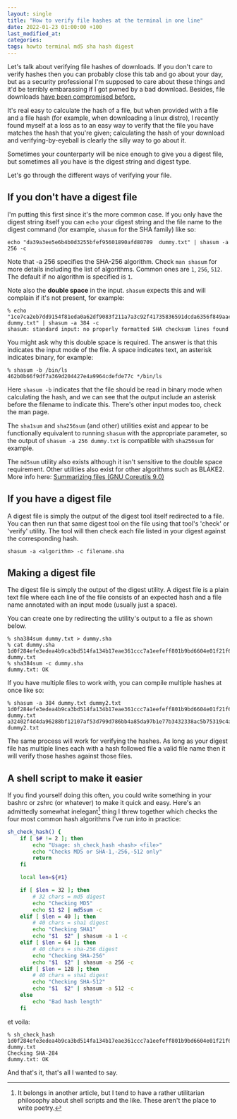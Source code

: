 ```yaml
---
layout: single
title: "How to verify file hashes at the terminal in one line"
date: 2022-01-23 01:00:00 +100
last_modified_at:
categories:
tags: howto terminal md5 sha hash digest
---
```

Let's talk about verifying file hashes of downloads. If you don't care to verify hashes then you can probably close this tab and go about your day, but as a security professional I'm supposed to care about these things and it'd be terribly embarassing if I got pwned by a bad download. Besides, file downloads [have been compromised before.](https://blog.linuxmint.com/?p=2994)

It's real easy to calculate the hash of a file, but when provided with a file and a file hash (for example, when downloading a linux distro), I recently found myself at a loss as to an easy way to verify that the file you have matches the hash that you're given; calculating the hash of your download and verifying-by-eyeball is clearly the silly way to go about it.

Sometimes your counterparty will be nice enough to give you a digest file, but sometimes all you have is the digest string and digest type.

Let's go through the different ways of verifying your file.

## If you don't have a digest file
I'm putting this first since it's the more common case. If you only have the digest string itself you can `echo` your digest string and the file name to the digest command (for example, `shasum` for the SHA family) like so:

`echo "da39a3ee5e6b4b0d3255bfef95601890afd80709  dummy.txt" | shasum -a 256 -c`

Note that -a 256 specifies the SHA-256 algorithm. Check `man shasum` for more details including the list of algorithms. Common ones are `1`, `256`, `512`. The default if no algorithm is specified is `1`.

Note also the **double space** in the input. `shasum` expects this and will complain if it's not present, for example:
```
% echo "1ce7ca2eb7dd9154f81eda0a62df9083f211a7a3c92f41735836591dcda6356f849aac9877160160593fee69f0a7ddc1 dummy.txt" | shasum -a 384 -c
shasum: standard input: no properly formatted SHA checksum lines found
```

You might ask why this double space is required. The answer is that this indicates the input mode of the file. A space indicates text, an asterisk indicates binary, for example:
```
% shasum -b /bin/ls
462b0b66f9df7a369d204427e4a9964cdefde77c */bin/ls
```
Here `shasum -b` indicates that the file should be read in binary mode when calculating the hash, and we can see that the output include an asterisk before the filename to indicate this. There's other input modes too, check the man page.

The `sha1sum` and `sha256sum` (and other) utilities exist and appear to be functionally equivalent to running `shasum` with the appropriate parameter, so the output of  `shasum -a 256 dummy.txt` is compatible with `sha256sum` for example.

The `md5sum` utility also exists although it isn't sensitive to the double space requirement.
Other utilities also exist for other algorithms such as BLAKE2. More info here: [Summarizing files (GNU Coreutils 9.0)](https://www.gnu.org/software/coreutils/manual/html_node/Summarizing-files.html)


## If you have a digest file
A digest file is simply the output of the digest tool itself redirected to a file. You can then run that same digest tool on the file using that tool's 'check' or 'verify' utility. The tool will then check each file listed in your digest against the corresponding hash.

`shasum -a <algorithm> -c filename.sha` 

## Making a digest file
The digest file is simply the output of the digest utility. A digest file is a plain text file where each line of the file consists of an expected hash and a file name annotated with an input mode (usually just a space).

You can create one by redirecting the utility's output to a file as shown below.

```
% sha384sum dummy.txt > dummy.sha
% cat dummy.sha
1d0f284efe3edea4b9ca3bd514fa134b17eae361ccc7a1eefeff801b9bd6604e01f21f6bf249ef030599f0c218f2ba8c  dummy.txt
% sha384sum -c dummy.sha
dummy.txt: OK
```

If you have multiple files to work with, you can compile multiple hashes at once like so:
```
% shasum -a 384 dummy.txt dummy2.txt
1d0f284efe3edea4b9ca3bd514fa134b17eae361ccc7a1eefeff801b9bd6604e01f21f6bf249ef030599f0c218f2ba8c  dummy.txt
a32402f4d4da96288bf12107af53d799d786bb4a85da97b1e77b3432338ac5b75319c4a10415a92eabc9d41968a90cbc  dummy2.txt
```
The same process will work for verifying the hashes. As long as your digest file has multiple lines each with a hash followed file a valid file name then it will verify those hashes against those files.

## A shell script to make it easier
If you find yourself doing this often, you could write something in your bashrc or zshrc (or whatever) to make it quick and easy. Here's an admittedly somewhat inelegant[^1] thing I threw together which checks the four most common hash algorithms I've run into in practice:

```bash
sh_check_hash() {
    if [ $# != 2 ]; then
        echo "Usage: sh_check_hash <hash> <file>"
        echo "Checks MD5 or SHA-1,-256,-512 only"
        return
    fi

    local len=${#1}

    if [ $len = 32 ]; then
        # 32 chars = md5 digest
        echo "Checking MD5"
        echo $1 $2 | md5sum -c
    elif [ $len = 40 ]; then
        # 40 chars = sha1 digest
        echo "Checking SHA1"
        echo "$1  $2" | shasum -a 1 -c
    elif [ $len = 64 ]; then
        # 40 chars = sha-256 digest
        echo "Checking SHA-256"
        echo "$1  $2" | shasum -a 256 -c
    elif [ $len = 128 ]; then
        # 40 chars = sha1 digest
        echo "Checking SHA-512"
        echo "$1  $2" | shasum -a 512 -c
    else
        echo "Bad hash length"
    fi
```

et voila:

```
% sh_check_hash 1d0f284efe3edea4b9ca3bd514fa134b17eae361ccc7a1eefeff801b9bd6604e01f21f6bf249ef030599f0c218f2ba8c dummy.txt
Checking SHA-284
dummy.txt: OK
```

And that's it, that's all I wanted to say.

[^1]: It belongs in another article, but I tend to have a rather utilitarian philosophy about shell scripts and the like. These aren't the place to write poetry.